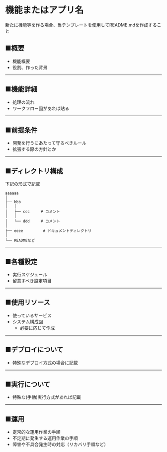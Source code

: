 # 機能またはアプリ名
新たに機能等を作る場合、当テンプレートを使用してREADME.mdを作成すること

## ■概要
- 機能概要
- 役割、作った背景

---

## ■機能詳細
- 処理の流れ
- ワークフロー図があれば貼る


---

## ■前提条件
- 開発を行うにあたって守るべきルール
- 拡張する際の方針とか

---

## ■ディレクトリ構成
下記の形式で記載
```
aaaaaa
│
├── bbb
│   │
│   ├── ccc     # コメント
│   │
│   └── ddd     # コメント
│
├── eeee         # ドキュメントディレクトリ
│
└── READMEなど
```

---

## ■各種設定
- 実行スケジュール
- 留意すべき設定項目

---

## ■使用リソース
- 使っているサービス
- システム構成図
    - 必要に応じて作成

---

## ■デプロイについて
- 特殊なデプロイ方式の場合に記載

---

## ■実行について
- 特殊な(手動)実行方式があれば記載

---

## ■運用
- 定常的な運用作業の手順
- 不定期に発生する運用作業の手順
- 障害や不具合発生時の対応（リカバリ手順など）